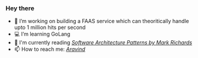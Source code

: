 ### Hey there

<!-- [![Yo Count](http://hits.dwyl.com/this-aravind/this-aravind.svg)][hits]

[hits]:http://hits.dwyl.com/this-aravind/this-aravind -->


<!--
**this-aravind/this-aravind** is a ✨ _special_ ✨ repository because its `README.md` (this file) appears on your GitHub profile.

Here are some ideas to get you started:
- 👯 I’m looking to collaborate on ...
- 🤔 I’m looking for help with ...
- 💬 Ask me about ...
- 😄 Pronouns: ...
- ⚡ Fun fact: ...
-->


<!-- ![Aravind's github stats](https://github-readme-stats.vercel.app/api?username=4rvnd&theme=merko&hide_rank=false&hide_title=false&count_private=false&include_all_commits=true&show_icons=true&hide=issues,contribs,prs) -->



- 🔭 I’m working on building a FAAS service which can theoritically handle upto 1 million hits per second
- 💻 I’m learning GoLang
- 📕 I'm currently reading *[Software Architecture Patterns by Mark Richards](https://www.oreilly.com/library/view/software-architecture-patterns/9781491971437/)*
- 📫 How to reach me: *[Aravind](https://aravind.codes/)*
